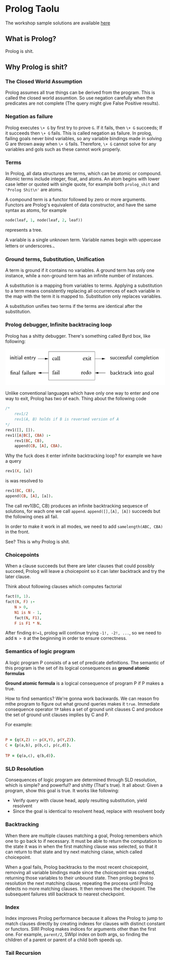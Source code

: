 # Prolog Taolu

The workshop sample solutions are available [here](./ws.md)

## What is Prolog?
Prolog is shit.

## Why Prolog is shit?

### The Closed World Assumption
Prolog assumes all true things can be derived from the program. This is called the closed world assumtion. So use negation carefully when the predicates are not complete (The query might give False Positive results).

### Negation as failure
Prolog executes `\+ G` by first try to prove `G`. If it fails, then `\+ G` succeeds; If it succeeds then `\+ G` fails. This is called negation as failure. In prolog, failing goals never bind variables, so any variable bindings made in solving G are thrown away when `\+ G` fails. Therefore, `\+ G` cannot solve for any variables and gols such as these cannot work properly.

### Terms
In Prolog, all data structures are terms, which can be atomic or compound. Atomic terms include integer, float, and atoms. An atom begins with lower case letter or quoted with single quote, for example both `prolog_shit` and `'Prolog Shit\n'` are atoms. 

A compound term is a functor followed by zero or more arguments. Functors are Prolog's equivalent of data constructor, and have the same syntax as atoms, for example 
```prolog
node(leaf, 1, node(leaf, 2, leaf))
```
represents a tree.

A variable is a single unknown term. Variable names begin with uppercase letters or underscores.、

### Ground terms, Substitution, Unification

A term is  ground if it contains no variables. A ground term has only one instance, while a non-ground term has an infinite number of instances.

A substitution is a mapping from variables to terms. Applying a substitution to a term means consistently replacing all occurrences of each variable in the map with the term it is mapped to. Substitution only replaces variables.

A substitution unifies two terms if the terms are identical after the substitution.

### Prolog debugger, Infinite backtracing loop

Prolog has a shitty debugger. There's something called Byrd box, like following:

![](./debugger.png)

Unlike conventional languages which have only one way to enter and one way to exit, Prolog has two of each. Thing about the following code

```prolog
/*
    rev1/2
    rev1(A, B) holds if B is reversed version of A
*/
rev1([], []).
rev1([A|BC], CBA) :- 
    rev1(BC, CB),
    append(CB, [A], CBA).
```

Why the fuck does it enter infinite backtracking loop? for example we have a query 
```prolog
rev1(X, [a])
```
is was resolved to 
```prolog
rev1(BC, CB),
append(CB, [A], [a]).
```
The call rev1(BC, CB) produces an infinite backtracking sequesce of solutions, for wach one we call `append`. `append([],[A], [A])` succeeds but the following ones all fail.

In order to make it work in all modes, we need to add `samelength(ABC, CBA)` in the front. 

See? This is why Prolog is shit.

### Choicepoints

When a clause succeeds but there are later clauses that could possibly succeed, Prolog will leave a choicepoint so it can later backtrack and try the later clause. 

Think about following clauses which computes factorial
```prolog
fact(0, 1).
fact(N, F) :- 
    N > 0,
    N1 is N - 1,
    fact(N, F1),
    F is F1 * N.
```
After finding `0!=1`, prolog will continue trying `-1!, -2!, ...`, so we need to add `N > 0` at the beginning in order to ensure correctness. 


### Semantics of logic program

A logic program P consists of a set of predicate definitions. The semantic of this program is the set of its logical consequences as **ground atomic formulas**

**Ground atomic formula** is a logical consequence of program P if P makes a true.

How to find semantics? We're gonna work backwards. We can reason fro mthe program to figure out what ground queries makes it `true`. Immediate consequence operator `TP` takes a set of ground unit clauses C and produce the set of ground unit clauses implies by C and P.

For example:

```prolog

P = {q(X,Z) :- p(X,Y), p(Y,Z)}.
C = {p(a,b), p(b,c), p(c,d)}.

TP = {q(a,c), q(b,d)}.

```

### SLD Resolution
Consequences of logic program are determined through SLD resolution, which is simple? and powerful? and shitty (That's true). It all about: Given a program, show this goal is true. It works like following:

- Verify query with clause head, apply resulting substitution, yield resolvent
- Since the goal is identical to resolvent head, replace with resolvent body

### Backtracking
When there are multiple clauses matching a goal, Prolog remembers which one to go back to if necessary. It must be able to return the computation to the state it was in when the first matching clause was selected, so that it can return to that state and try next matching claise, which called choicepoint.

When a goal fails, Prolog backtracks to the most recent choicepoint, removing all variable bindings made since the choicepoint was created, returning those variables to their unbound state. Then prolog begins to resolution the next matching clause, repeating the process until Prolog detects no more matching clauses. It then removes the checkpoint. The subsequent failures still backtrack to nearest checkpoint.

### Index
Index improves Prolog performance because it allows the Prolog to jump to match clauses directly by creating indexes for clauses with distinct constant or functors. SWI Prolog makes indices for arguments other than the first one. For example, `parent/2`, SWIpl index on both args, so finding the children of a parent or parent of a child both speeds up.

### Tail Recursion
